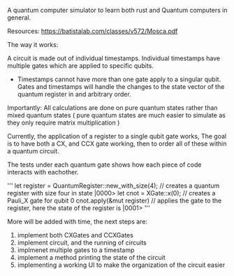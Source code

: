 
A quantum computer simulator to learn both rust and Quantum computers in general.

Resources:
https://batistalab.com/classes/v572/Mosca.pdf


The way it works:

A circuit is made out of individual timestamps.
Individual timestamps have multiple gates which are applied to specific qubits.
  - Timestamps cannot have more than one gate apply to a singular qubit.
Gates and timestamps will handle the changes to the state vector of the quantum register in and arbitrary order.

Importantly: All calculations are done on pure quantum states rather than mixed quantum states ( pure quantum states are much easier to simulate as they only require matrix multiplication )



Currently, the application of a register to a single qubit gate works, The goal is to have both a CX, and CCX gate working, then to order all of these within a quantum circuit.

The tests under each quantum gate shows how each piece of code interacts with eachother.


'''
  let register = QuantumRegister::new_with_size(4); // creates a quantum register with size four in state |0000>
  let cnot = XGate::x(0); // creates a Pauli_X gate for qubit 0 
  cnot.apply(&mut register) // applies the gate to the register, here the state of the register is |0001>
'''


More will be added with time, the next steps are:
 1. implement both CXGates and CCXGates
 2. implement circuit, and the running of circuits
 3. implmenet multiple gates to a timestamp
 4. implement a method printing the state of the circuit
 5. implementing a working UI to make the organization of the circuit easier